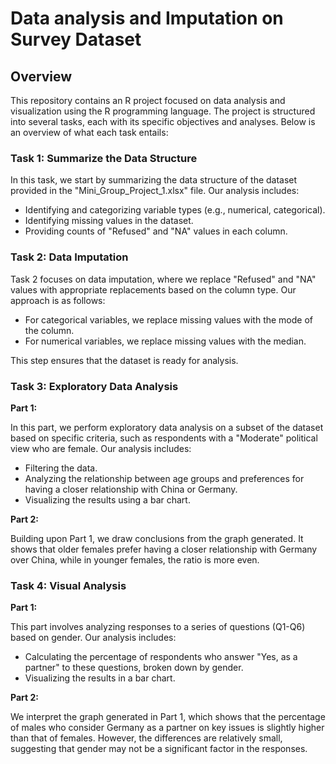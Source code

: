 # Data analysis and Imputation on Survey Dataset

## Overview

This repository contains an R project focused on data analysis and visualization using the R programming language. The project is structured into several tasks, each with its specific objectives and analyses. Below is an overview of what each task entails:

### Task 1: Summarize the Data Structure

In this task, we start by summarizing the data structure of the dataset provided in the "Mini_Group_Project_1.xlsx" file. Our analysis includes:

- Identifying and categorizing variable types (e.g., numerical, categorical).
- Identifying missing values in the dataset.
- Providing counts of "Refused" and "NA" values in each column.

### Task 2: Data Imputation

Task 2 focuses on data imputation, where we replace "Refused" and "NA" values with appropriate replacements based on the column type. Our approach is as follows:

- For categorical variables, we replace missing values with the mode of the column.
- For numerical variables, we replace missing values with the median.

This step ensures that the dataset is ready for analysis.

### Task 3: Exploratory Data Analysis

**Part 1:**

In this part, we perform exploratory data analysis on a subset of the dataset based on specific criteria, such as respondents with a "Moderate" political view who are female. Our analysis includes:

- Filtering the data.
- Analyzing the relationship between age groups and preferences for having a closer relationship with China or Germany.
- Visualizing the results using a bar chart.

**Part 2:**

Building upon Part 1, we draw conclusions from the graph generated. It shows that older females prefer having a closer relationship with Germany over China, while in younger females, the ratio is more even.

### Task 4: Visual Analysis

**Part 1:**

This part involves analyzing responses to a series of questions (Q1-Q6) based on gender. Our analysis includes:

- Calculating the percentage of respondents who answer "Yes, as a partner" to these questions, broken down by gender.
- Visualizing the results in a bar chart.

**Part 2:**

We interpret the graph generated in Part 1, which shows that the percentage of males who consider Germany as a partner on key issues is slightly higher than that of females. However, the differences are relatively small, suggesting that gender may not be a significant factor in the responses.
